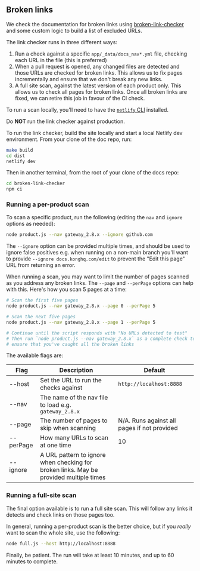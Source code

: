 ## Broken links

We check the documentation for broken links using [broken-link-checker](https://github.com/stevenvachon/broken-link-checker) and some custom logic to build a list of excluded URLs.

The link checker runs in three different ways:

1. Run a check against a specific `app/_data/docs_nav*.yml` file, checking each URL in the file (this is preferred)
1. When a pull request is opened, any changed files are detected and those URLs are checked for broken links. This allows us to fix pages incrementally and ensure that we don't break any new links.
1. A full site scan, against the latest version of each product only. This allows us to check all pages for broken links. Once all broken links are fixed, we can retire this job in favour of the CI check.

To run a scan locally, you'll need to have the [`netlify` CLI](https://docs.netlify.com/cli/get-started/) installed.

Do **NOT** run the link checker against production.

To run the link checker, build the site locally and start a local Netlify dev environment. From your clone of the doc repo, run:

```bash
make build
cd dist
netlify dev
```

Then in another terminal, from the root of your clone of the docs repo:

```bash
cd broken-link-checker
npm ci
```

### Running a per-product scan

To scan a specific product, run the following (editing the `nav` and `ignore` options as needed):

```bash
node product.js --nav gateway_2.8.x --ignore github.com
```

The `--ignore` option can be provided multiple times, and should be used to ignore false positives e.g. when running on a non-main branch you'll want to provide `--ignore docs.konghq.com/edit` to prevent the "Edit this page" URL from returning an error.

When running a scan, you may want to limit the number of pages scanned as you address any broken links. The `--page` and `--perPage` options can help with this. Here's how you scan 5 pages at a time:

```bash
# Scan the first five pages
node product.js --nav gateway_2.8.x --page 0 --perPage 5

# Scan the next five pages
node product.js --nav gateway_2.8.x --page 1 --perPage 5

# Continue until the script responds with "No URLs detected to test"
# Then run `node product.js --nav gateway_2.8.x` as a complete check to
# ensure that you've caught all the broken links
```

The available flags are:

| Flag      | Description                                                                            | Default                                     |
| --------- | -------------------------------------------------------------------------------------- | ------------------------------------------- |
| --host    | Set the URL to run the checks against                                                  | `http://localhost:8888`                     |
| --nav     | The name of the nav file to load e.g. `gateway_2.8.x`                                  |                                             |
| --page    | The number of pages to skip when scanning                                              | N/A. Runs against all pages if not provided |
| --perPage | How many URLs to scan at one time                                                      | 10                                          |
| --ignore  | A URL pattern to ignore when checking for broken links. May be provided multiple times |                                             |

### Running a full-site scan

The final option available is to run a full site scan. This will follow any links it detects and check links on those pages too.

In general, running a per-product scan is the better choice, but if you _really_ want to scan the whole site, use the following:

```bash
node full.js --host http://localhost:8888
```

Finally, be patient. The run will take at least 10 minutes, and up to 60 minutes to complete.
